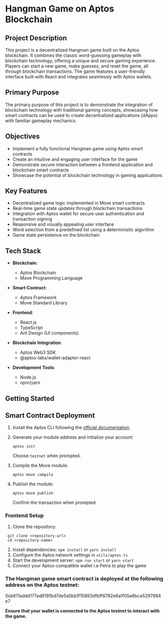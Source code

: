 # Hangman Game on Aptos Blockchain

## Project Description

This project is a decentralized Hangman game built on the Aptos blockchain. It combines the classic word-guessing gameplay with blockchain technology, offering a unique and secure gaming experience. Players can start a new game, make guesses, and reset the game, all through blockchain transactions. The game features a user-friendly interface built with React and integrates seamlessly with Aptos wallets.

## Primary Purpose

The primary purpose of this project is to demonstrate the integration of blockchain technology with traditional gaming concepts, showcasing how smart contracts can be used to create decentralized applications (dApps) with familiar gameplay mechanics.

## Objectives

- Implement a fully functional Hangman game using Aptos smart contracts
- Create an intuitive and engaging user interface for the game
- Demonstrate secure interaction between a frontend application and blockchain smart contracts
- Showcase the potential of blockchain technology in gaming applications

## Key Features

- Decentralized game logic implemented in Move smart contracts
- Real-time game state updates through blockchain transactions
- Integration with Aptos wallet for secure user authentication and transaction signing
- Responsive and visually appealing user interface
- Word selection from a predefined list using a deterministic algorithm
- Game state persistence on the blockchain

## Tech Stack

- **Blockchain**:

  - Aptos Blockchain
  - Move Programming Language

- **Smart Contract**:

  - Aptos Framework
  - Move Standard Library

- **Frontend**:

  - React.js
  - TypeScript
  - Ant Design (UI components)

- **Blockchain Integration**:

  - Aptos Web3 SDK
  - @aptos-labs/wallet-adapter-react

- **Development Tools**:
  - Node.js
  - npm/yarn

## Getting Started

## Smart Contract Deployment

1. Install the Aptos CLI following the [official documentation](https://aptos.dev/cli-tools/aptos-cli-tool/install-aptos-cli).
2. Generate your module address and initialize your account:
   ```
   aptos init
   ```
   Choose `testnet` when prompted.

3. Compile the Move module:
   ```
   aptos move compile
   ```
4. Publish the module:
   ```
   aptos move publish
   ```
   Confirm the transaction when prompted.

### Frontend Setup

1. Clone the repository: 
  ```
   git clone <repository-url>
   cd <repository-name>
   ```
2. Install dependencies: `npm install` or `yarn install`
3. Configure the Aptos network settings in `utils/aptos.ts`
4. Start the development server: `npm run start` or `yarn start`
5. Connect your Aptos-compatible wallet i.e Petra to play the game



### The Hangman game smart contract is deployed at the following address on the Aptos testnet:

0xb611addd177ad6191bd7de5a5bb1f15893dfbff8782e6a1f05a6bca5297984e7

**Ensure that your wallet is connected to the Aptos testnet to interact with the game.**
